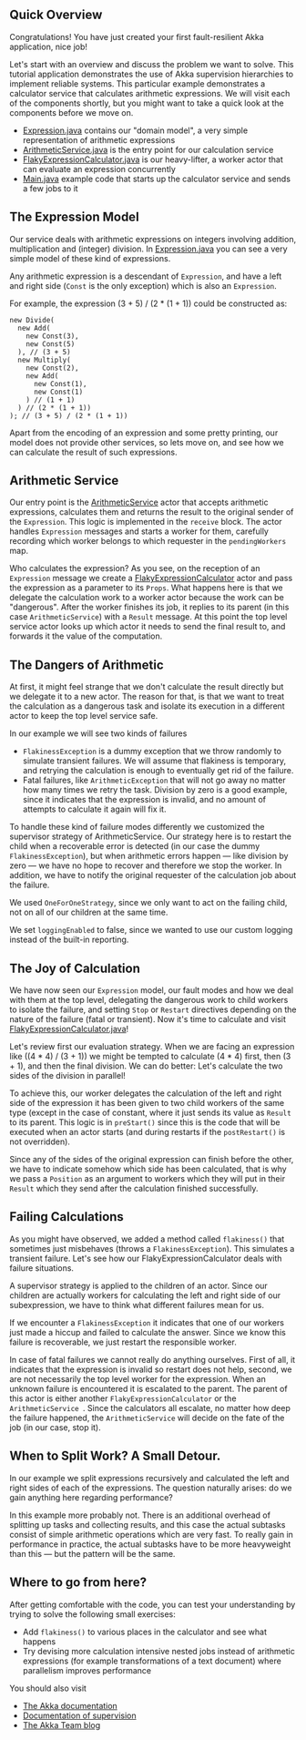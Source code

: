 ## Quick Overview

Congratulations! You have just created your first fault-resilient Akka application, nice job!

Let's start with an overview and discuss the problem we want to solve. This tutorial application demonstrates the use of Akka supervision hierarchies to implement reliable systems. This particular example demonstrates a calculator service that calculates arithmetic expressions. We will visit each of the components shortly, but you might want to take a quick look at the components before we move on.

- [Expression.java](src/main/java/supervision/Expression.java) contains our "domain model", a very simple representation of arithmetic expressions 
- [ArithmeticService.java](src/main/java/supervision/ArithmeticService.java) is the entry point for our calculation service 
- [FlakyExpressionCalculator.java](src/main/java/supervision/FlakyExpressionCalculator.java) is our heavy-lifter, a worker actor that can evaluate an expression concurrently 
- [Main.java](src/main/java/supervision/Main.java) example code that starts up the calculator service and sends a few jobs to it 

## The Expression Model

Our service deals with arithmetic expressions on integers involving addition, multiplication and (integer) division. In [Expression.java](src/main/java/supervision/Expression.java) you can see a very simple model of these kind of expressions.

Any arithmetic expression is a descendant of `Expression`, and have a left and right side (`Const` is the only exception) which is also an `Expression`.

For example, the expression (3 + 5) / (2 * (1 + 1)) could be constructed as:

    new Divide(
      new Add(
        new Const(3),
        new Const(5)
      ), // (3 + 5)
      new Multiply(
        new Const(2),
        new Add(
          new Const(1),
          new Const(1)
        ) // (1 + 1)
      ) // (2 * (1 + 1))
    ); // (3 + 5) / (2 * (1 + 1))

Apart from the encoding of an expression and some pretty printing, our model does not provide other services, so lets move on, and see how we can calculate the result of such expressions.

## Arithmetic Service

Our entry point is the [ArithmeticService](src/main/java/supervision/ArithmeticService.java) actor that accepts arithmetic expressions, calculates them and returns the result to the original sender of the `Expression`. This logic is implemented in the `receive` block. The actor handles `Expression` messages and starts a worker for them, carefully recording which worker belongs to which requester in the `pendingWorkers` map.

Who calculates the expression? As you see, on the reception of an `Expression` message we create a [FlakyExpressionCalculator](src/main/java/supervision/FlakyExpressionCalculator.java) actor and pass the expression as a parameter to its `Props`. What happens here is that we delegate the calculation work to a worker actor because the work can be "dangerous". After the worker finishes its job, it replies to its parent (in this case `ArithmeticService`) with a `Result` message. At this point the top level service actor looks up which actor it needs to send the final result to, and forwards it the value of the computation.

## The Dangers of Arithmetic

At first, it might feel strange that we don't calculate the result directly but we delegate it to a new actor. The reason for that, is that we want to treat the calculation as a dangerous task and isolate its execution in a different actor to keep the top level service safe.

In our example we will see two kinds of failures

- `FlakinessException` is a dummy exception that we throw randomly to simulate transient failures. We will assume that flakiness is temporary, and retrying the calculation is enough to eventually get rid of the failure. 
- Fatal failures, like `ArithmeticException` that will not go away no matter how many times we retry the task. Division by zero is a good example, since it indicates that the expression is invalid, and no amount of attempts to calculate it again will fix it. 

To handle these kind of failure modes differently we customized the supervisor strategy of ArithmeticService. Our strategy here is to restart the child when a recoverable error is detected (in our case the dummy `FlakinessException`), but when arithmetic errors happen — like division by zero — we have no hope to recover and therefore we stop the worker. In addition, we have to notify the original requester of the calculation job about the failure.

We used `OneForOneStrategy`, since we only want to act on the failing child, not on all of our children at the same time.

We set `loggingEnabled` to false, since we wanted to use our custom logging instead of the built-in reporting.

## The Joy of Calculation

We have now seen our `Expression` model, our fault modes and how we deal with them at the top level, delegating the dangerous work to child workers to isolate the failure, and setting `Stop` or `Restart` directives depending on the nature of the failure (fatal or transient). Now it's time to calculate and visit [FlakyExpressionCalculator.java](src/main/java/supervision/FlakyExpressionCalculator.java)!

Let's review first our evaluation strategy. When we are facing an expression like ((4 * 4) / (3 + 1)) we might be tempted to calculate (4 * 4) first, then (3 + 1), and then the final division. We can do better: Let's calculate the two sides of the division in parallel!

To achieve this, our worker delegates the calculation of the left and right side of the expression it has been given to two child workers of the same type (except in the case of constant, where it just sends its value as `Result` to its parent. This logic is in `preStart()` since this is the code that will be executed when an actor starts (and during restarts if the `postRestart()` is not overridden).

Since any of the sides of the original expression can finish before the other, we have to indicate somehow which side has been calculated, that is why we pass a `Position` as an argument to workers which they will put in their `Result` which they send after the calculation finished successfully.

## Failing Calculations

As you might have observed, we added a method called `flakiness()` that sometimes just misbehaves (throws a `FlakinessException`). This simulates a transient failure. Let's see how our FlakyExpressionCalculator deals with failure situations.

A supervisor strategy is applied to the children of an actor. Since our children are actually workers for calculating the left and right side of our subexpression, we have to think what different failures mean for us.

If we encounter a `FlakinessException` it indicates that one of our workers just made a hiccup and failed to calculate the answer. Since we know this failure is recoverable, we just restart the responsible worker.

In case of fatal failures we cannot really do anything ourselves. First of all, it indicates that the expression is invalid so restart does not help, second, we are not necessarily the top level worker for the expression. When an unknown failure is encountered it is escalated to the parent. The parent of this actor is either another `FlakyExpressionCalculator` or the `ArithmeticService `. Since the calculators all escalate, no matter how deep the failure happened, the `ArithmeticService` will decide on the fate of the job (in our case, stop it).

## When to Split Work? A Small Detour.

In our example we split expressions recursively and calculated the left and right sides of each of the expressions. The question naturally arises: do we gain anything here regarding performance?

In this example more probably not. There is an additional overhead of splitting up tasks and collecting results, and this case the actual subtasks consist of simple arithmetic operations which are very fast. To really gain in performance in practice, the actual subtasks have to be more heavyweight than this — but the pattern will be the same.

## Where to go from here?

After getting comfortable with the code, you can test your understanding by trying to solve the following small exercises:

- Add `flakiness()` to various places in the calculator and see what happens 
- Try devising more calculation intensive nested jobs instead of arithmetic expressions (for example transformations of a text document) where parallelism improves performance 

You should also visit

- [The Akka documentation](http://doc.akka.io/docs/akka/2.6)
- [Documentation of supervision](http://doc.akka.io/docs/akka/2.6/fault-tolerance.html)
- [The Akka Team blog](http://blog.akka.io)
